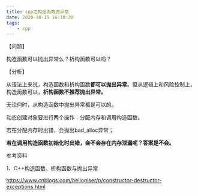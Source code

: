 ```yaml
---
title: cpp之构造函数抛异常
date: 2020-10-15 16:10:30
tags:
	- cpp
---
```




【问题】

构造函数可以抛出异常么？析构函数可以吗？

【分析】

从语法上来说，构造函数和析构函数**都可以抛出异常**。但从逻辑上和风险控制上，构造函数可以，**析构函数不推荐抛出异常。**



无论何时，从构造函数中抛出异常都是可以的。

动态创建对象要进行两个操作：分配内存和调用构造函数。

若在分配内存时出错，会抛出bad_alloc异常；

**若在调用构造函数初始化时出错，会不会存在内存泄漏呢？答案是不会。**



参考资料

1、C++构造函数、析构函数与抛出异常

https://www.cnblogs.com/hellogiser/p/constructor-destructor-exceptions.html